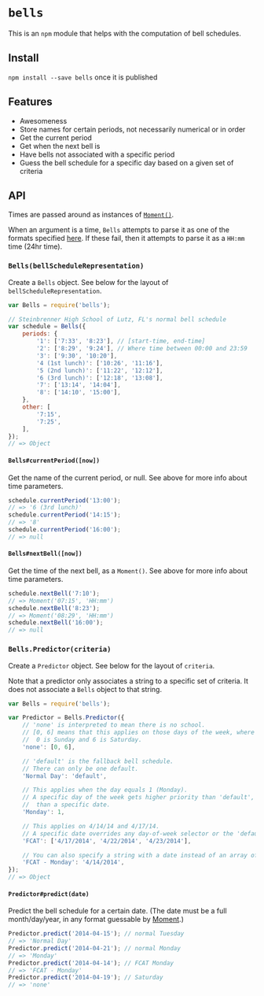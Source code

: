 `bells`
=======
This is an `npm` module that helps with the computation of bell schedules.

## Install
`npm install --save bells` once it is published

## Features
- Awesomeness
- Store names for certain periods, not necessarily numerical or in order
- Get the current period
- Get when the next bell is
- Have bells not associated with a specific period
- Guess the bell schedule for a specific day based on a given set of criteria

## API
Times are passed around as instances of [`Moment()`][Moment].

When an argument is a time, `Bells` attempts to parse it as one of the formats
specified [here][Moment-ParseString]. If these fail, then it attempts to parse
it as a `HH:mm` time (24hr time).

### `Bells(bellScheduleRepresentation)`
Create a `Bells` object. See below for the layout of
`bellScheduleRepresentation`.

```js
var Bells = require('bells');

// Steinbrenner High School of Lutz, FL's normal bell schedule
var schedule = Bells({
	periods: {
		'1': ['7:33', '8:23'], // [start-time, end-time]
		'2': ['8:29', '9:24'], // Where time between 00:00 and 23:59
		'3': ['9:30', '10:20'],
		'4 (1st lunch)': ['10:26', '11:16'],
		'5 (2nd lunch)': ['11:22', '12:12'],
		'6 (3rd lunch)': ['12:18', '13:08'],
		'7': ['13:14', '14:04'],
		'8': ['14:10', '15:00'],
	},
	other: [
		'7:15',
		'7:25',
	],
});
// => Object
```

#### `Bells#currentPeriod([now])`
Get the name of the current period, or null. See above for more info about time
parameters.

```js
schedule.currentPeriod('13:00');
// => '6 (3rd lunch)'
schedule.currentPeriod('14:15');
// => '8'
schedule.currentPeriod('16:00');
// => null
```

#### `Bells#nextBell([now])`
Get the time of the next bell, as a `Moment()`. See above for more info about
time parameters.

```js
schedule.nextBell('7:10');
// => Moment('07:15', 'HH:mm')
schedule.nextBell('8:23');
// => Moment('08:29', 'HH:mm')
schedule.nextBell('16:00');
// => null
```

### `Bells.Predictor(criteria)`
Create a `Predictor` object. See below for the layout of `criteria`.

Note that a predictor only associates a string to a specific set of criteria. It
does not associate a `Bells` object to that string.

```js
var Bells = require('bells');

var Predictor = Bells.Predictor({
	// 'none' is interpreted to mean there is no school.
	// [0, 6] means that this applies on those days of the week, where
	// 	0 is Sunday and 6 is Saturday.
	'none': [0, 6],

	// 'default' is the fallback bell schedule.
	// There can only be one default.
	'Normal Day': 'default',

	// This applies when the day equals 1 (Monday).
	// A specific day of the week gets higher priority than 'default', but lower
	// 	than a specific date.
	'Monday': 1,

	// This applies on 4/14/14 and 4/17/14.
	// A specific date overrides any day-of-week selector or the 'default'.
	'FCAT': ['4/17/2014', '4/22/2014', '4/23/2014'],

	// You can also specify a string with a date instead of an array of strings
	'FCAT - Monday': '4/14/2014',
});
// => Object
```

#### `Predictor#predict(date)`
Predict the bell schedule for a certain date. (The date must be a full
month/day/year, in any format guessable by [Moment][Moment-ParseString].)

```js
Predictor.predict('2014-04-15'); // normal Tuesday
// => 'Normal Day'
Predictor.predict('2014-04-21'); // normal Monday
// => 'Monday'
Predictor.predict('2014-04-14'); // FCAT Monday
// => 'FCAT - Monday'
Predictor.predict('2014-04-19'); // Saturday
// => 'none'
```

[Moment]: http://momentjs.com/
[Moment-ParseString]: http://momentjs.com/docs/#/parsing/string/
